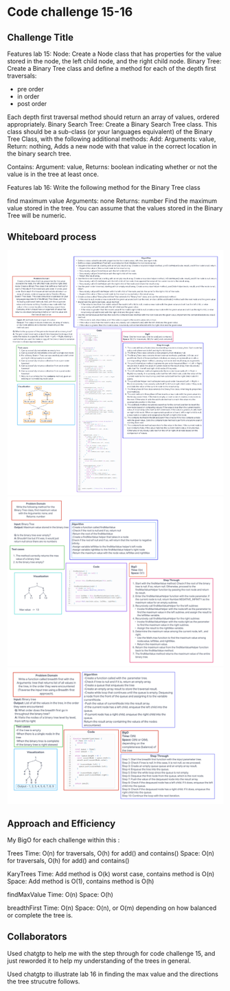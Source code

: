 # Code challenge 15-16

## Challenge Title

Features lab 15:
Node: Create a Node class that has properties for the value stored in the node, the left child node, and the right child node.
Binary Tree: Create a Binary Tree class and define a method for each of the depth first traversals:

- pre order
- in order
- post order

Each depth first traversal method should return an array of values, ordered appropriately.
Binary Search Tree: Create a Binary Search Tree class. This class should be a sub-class (or your languages equivalent) of the Binary Tree Class, with the following additional methods:
Add: Arguments: value, Return: nothing, Adds a new node with that value in the correct location in the binary search tree.

Contains: Argument: value, Returns: boolean indicating whether or not the value is in the tree at least once.

Features lab 16:
Write the following method for the Binary Tree class

find maximum value
Arguments: none
Returns: number
Find the maximum value stored in the tree. You can assume that the values stored in the Binary Tree will be numeric.

## Whiteboard process

![Code challenge 15](../whiteboard-images/whiteboard15.png)
![Code challenge 16](../whiteboard-images/whiteboard16.png)
![Code challenge 17](../whiteboard-images/whiteboard17.png)

## Approach and Efficiency

My BigO for each challenge within this :

Trees
Time: O(n) for traversals, O(h) for add() and contains()
Space: O(n) for traversals, O(h) for add() and contains()

KaryTrees
Time: Add method is O(k) worst case, contains method is O(n)
Space: Add method is O(1), contains method is O(h)

findMaxValue
Time: O(n)
Space: O(h)

breadthFirst
Time: O(n)
Space: O(n), or O(m) depending on how balanced or complete the tree is.

## Collaborators

Used chatgtp to help me with the step through for code challenge 15, and just reworded it to help my understanding of the trees in general.

Used chatgtp to illustrate lab 16 in finding the max value and the directions the tree strucutre follows.
